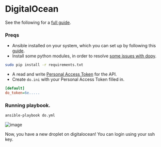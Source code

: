 # DigitalOcean

See the following for a [full guide](https://www.digitalocean.com/community/tutorials/how-to-use-the-digitalocean-api-v2-with-ansible-2-0-on-ubuntu-14-04).

### Preqs

* Ansible installed on your system, which you can set up by following this [guide](https://github.com/CSC-510/Course/blob/master/Materials/CM.md#configuration-with-ansible).
* Install some python modules, in order to resolve [some issues with dopy](https://github.com/ansible/ansible-modules-core/issues/2509).
```bash
sudo pip install -r requirements.txt
```
* A read and write [Personal Access Token](https://www.digitalocean.com/community/tutorials/how-to-use-the-digitalocean-api-v2#how-to-generate-a-personal-access-token) for the API. 
* Create `do.ini` with your Personal Access Token filled in.
```ini
[default]
do_token=6e.....
```

### Running playbook.

```bash
ansible-playbook do.yml
```

![image](https://cloud.githubusercontent.com/assets/742934/20734706/4d1503ba-b669-11e6-9fac-0cd023e7d13c.png)

Now, you have a new droplet on digitalocean! You can login using your ssh key.
